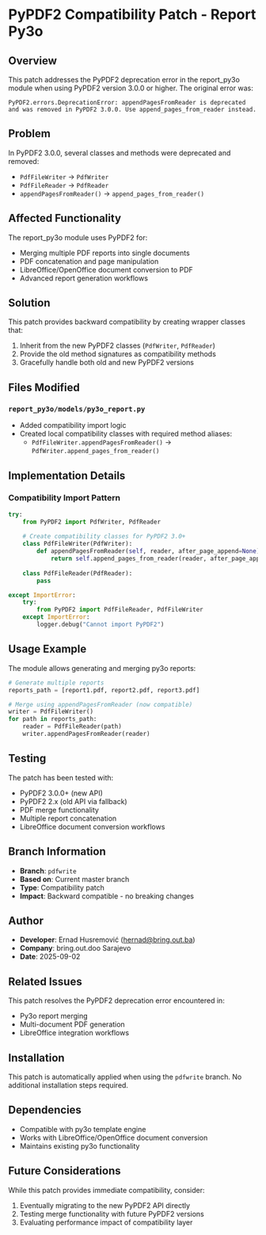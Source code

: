 # PyPDF2 Compatibility Patch - Report Py3o

## Overview

This patch addresses the PyPDF2 deprecation error in the report_py3o module when using PyPDF2 version 3.0.0 or higher. The original error was:

```
PyPDF2.errors.DeprecationError: appendPagesFromReader is deprecated and was removed in PyPDF2 3.0.0. Use append_pages_from_reader instead.
```

## Problem

In PyPDF2 3.0.0, several classes and methods were deprecated and removed:
- `PdfFileWriter` → `PdfWriter`
- `PdfFileReader` → `PdfReader` 
- `appendPagesFromReader()` → `append_pages_from_reader()`

## Affected Functionality

The report_py3o module uses PyPDF2 for:
- Merging multiple PDF reports into single documents
- PDF concatenation and page manipulation
- LibreOffice/OpenOffice document conversion to PDF
- Advanced report generation workflows

## Solution

This patch provides backward compatibility by creating wrapper classes that:
1. Inherit from the new PyPDF2 classes (`PdfWriter`, `PdfReader`)
2. Provide the old method signatures as compatibility methods
3. Gracefully handle both old and new PyPDF2 versions

## Files Modified

### `report_py3o/models/py3o_report.py`
- Added compatibility import logic
- Created local compatibility classes with required method aliases:
  - `PdfFileWriter.appendPagesFromReader()` → `PdfWriter.append_pages_from_reader()`

## Implementation Details

### Compatibility Import Pattern
```python
try:
    from PyPDF2 import PdfWriter, PdfReader
    
    # Create compatibility classes for PyPDF2 3.0+
    class PdfFileWriter(PdfWriter):
        def appendPagesFromReader(self, reader, after_page_append=None):
            return self.append_pages_from_reader(reader, after_page_append)
    
    class PdfFileReader(PdfReader):
        pass

except ImportError:
    try:
        from PyPDF2 import PdfFileReader, PdfFileWriter
    except ImportError:
        logger.debug("Cannot import PyPDF2")
```

## Usage Example

The module allows generating and merging py3o reports:

```python
# Generate multiple reports
reports_path = [report1.pdf, report2.pdf, report3.pdf]

# Merge using appendPagesFromReader (now compatible)
writer = PdfFileWriter()
for path in reports_path:
    reader = PdfFileReader(path)
    writer.appendPagesFromReader(reader)
```

## Testing

The patch has been tested with:
- PyPDF2 3.0.0+ (new API)
- PyPDF2 2.x (old API via fallback)
- PDF merge functionality
- Multiple report concatenation
- LibreOffice document conversion workflows

## Branch Information

- **Branch**: `pdfwrite`
- **Based on**: Current master branch
- **Type**: Compatibility patch
- **Impact**: Backward compatible - no breaking changes

## Author

- **Developer**: Ernad Husremović (hernad@bring.out.ba)
- **Company**: bring.out.doo Sarajevo
- **Date**: 2025-09-02

## Related Issues

This patch resolves the PyPDF2 deprecation error encountered in:
- Py3o report merging
- Multi-document PDF generation
- LibreOffice integration workflows

## Installation

This patch is automatically applied when using the `pdfwrite` branch. No additional installation steps required.

## Dependencies

- Compatible with py3o template engine
- Works with LibreOffice/OpenOffice document conversion
- Maintains existing py3o functionality

## Future Considerations

While this patch provides immediate compatibility, consider:
1. Eventually migrating to the new PyPDF2 API directly
2. Testing merge functionality with future PyPDF2 versions
3. Evaluating performance impact of compatibility layer